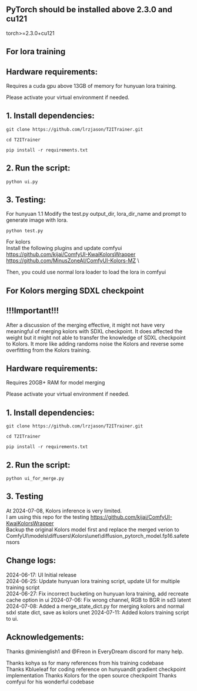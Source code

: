 ## **PyTorch should be installed above 2.3.0 and cu121**
torch>=2.3.0+cu121

## For lora training
## **Hardware requirements:** 
Requires a cuda gpu above 13GB of memory for hunyuan lora training.

Please activate your virtual environment if needed.
## **1. Install dependencies:**
```
git clone https://github.com/lrzjason/T2ITrainer.git

cd T2ITrainer

pip install -r requirements.txt
```
## **2. Run the script:**
```
python ui.py
```
## **3. Testing:**
For hunyuan 1.1
Modify the test.py output_dir, lora_dir_name and prompt to generate image with lora.
```
python test.py
```

For kolors \
Install the following plugins and update comfyui \
https://github.com/kijai/ComfyUI-KwaiKolorsWrapper \
https://github.com/MinusZoneAI/ComfyUI-Kolors-MZ \

Then, you could use normal lora loader to load the lora in comfyui

## For Kolors merging SDXL checkpoint
## **!!!Important!!!** 
After a discussion of the merging effective, it might not have very meaningful of merging kolors with SDXL checkpoint.
It does affected the weight but it might not able to transfer the knowledge of SDXL checkpoint to Kolors.
It more like adding randoms noise the Kolors and reverse some overfitting from the Kolors training.
## **Hardware requirements:** 
Requires 20GB+ RAM for model merging

Please activate your virtual environment if needed.
## **1. Install dependencies:**
```
git clone https://github.com/lrzjason/T2ITrainer.git

cd T2ITrainer

pip install -r requirements.txt
```
## **2. Run the script:**
```
python ui_for_merge.py
```

## **3. Testing**
At 2024-07-08, Kolors inference is very limited. \
I am using this repo for the testing https://github.com/kijai/ComfyUI-KwaiKolorsWrapper \
Backup the original Kolors model first and replace the merged verion to ComfyUI\models\diffusers\Kolors\unet\diffusion_pytorch_model.fp16.safetensors

## **Change logs:**
2024-06-17: UI Initial release \
2024-06-25: Update hunyuan lora training script, update UI for multiple training script \
2024-06-27: Fix incorrect bucketing on hunyuan lora training, add recreate cache option in ui
2024-07-06: Fix wrong channel, RGB to BGR in sd3 latent
2024-07-08: Added a merge_state_dict.py for merging kolors and normal sdxl state dict, save as kolors unet
2024-07-11: Added kolors training script to ui.


## **Acknowledgements:**

Thanks @minienglish1 and @Freon in EveryDream discord for many help.

Thanks kohya ss for many references from his training codebase \
Thanks Kblueleaf for coding reference on hunyuandit gradient checkpoint implementation
Thanks Kolors for the open source checkpoint
Thanks comfyui for his wonderful codebase
